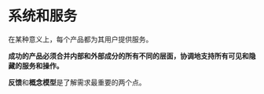 # 系统和服务

在某种意义上，每个产品都为其用户提供服务。

**成功的产品必须合并内部和外部成分的所有不同的层面，协调地支持所有可见和隐藏的服务和操作。**

**反馈**和**概念模型**是了解需求最重要的两个点。

